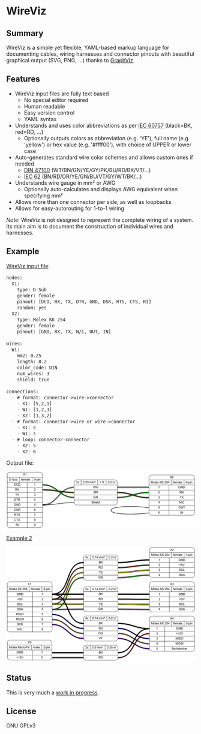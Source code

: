 # WireViz

## Summary

WireViz is a simple yet flexible, YAML-based markup language for documenting cables, wiring harnesses and connector pinouts with beautiful graphical output (SVG, PNG, ...) thanks to [GraphViz](https://www.graphviz.org/).

## Features

* WireViz input files are fully text based
  * No special editor required
  * Human readable
  * Easy version control
  * YAML syntax
* Understands and uses color abbreviations as per [IEC 60757](https://en.wikipedia.org/wiki/Electronic_color_code#Color_band_system) (black=BK, red=RD, ...)
  * Optionally outputs colors as abbreviation (e.g. 'YE'), full name (e.g. 'yellow') or hex value (e.g. '#ffff00'), with choice of UPPER or lower case
* Auto-generates standard wire color schemes and allows custom ones if needed
  * [DIN 47100](https://en.wikipedia.org/wiki/DIN_47100) (WT/BN/GN/YE/GY/PK/BU/RD/BK/VT/...)
  * [IEC 62](https://en.wikipedia.org/wiki/Electronic_color_code#Color_band_system)   (BN/RD/OR/YE/GN/BU/VT/GY/WT/BK/...)
* Understands wire gauge in mm² or AWG
  * Optionally auto-calculates and displays AWG equivalent when specifying mm²
* Allows more than one connector per side, as well as loopbacks
* Allows for easy-autorouting for 1-to-1 wiring

_Note_: WireViz is not designed to represent the complete wiring of a system. Its main aim is to document the construction of individual wires and harnesses.

## Example

[WireViz input file](examples/example1.yml):

    nodes:
      X1:
        type: D-Sub
        gender: female
        pinout: [DCD, RX, TX, DTR, GND, DSR, RTS, CTS, RI]
        random: yes
      X2:
        type: Molex KK 254
        gender: female
        pinout: [GND, RX, TX, N/C, OUT, IN]

    wires:
      W1:
        mm2: 0.25
        length: 0.2
        color_code: DIN
        num_wires: 3
        shield: true

    connections:
      - # format: connector->wire->connector
        - X1: [5,2,1]
        - W1: [1,2,3]
        - X2: [1,3,2]
      - # format: connector->wire or wire->connector
        - X1: 5
        - W1: s
      - # loop: connector-connector
        - X2: 5
        - X2: 6

Output file:

![Sample output diagram](examples/example1.png)

[Example 2](examples/example2.yml)

![](examples/example2.png)

## Status

This is very much a [work in progress](todo.md).


## License

GNU GPLv3
